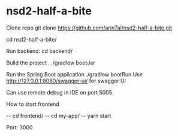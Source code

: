 # nsd2-half-a-bite



Clone repo
git clone https://github.com/arin7al/nsd2-half-a-bite.git 

cd nsd2-half-a-bite/


Run backend:
cd backend/

Build the project
. ./gradlew bootJar

Run the Spring Boot application ./gradlew bootRun
Use http://127.0.0.1:8080/swagger-ui/ for swagger UI

Can use remote debug in IDE on port 5005


How to start frontend

-- cd frontend/
-- cd my-app/
-- yarn start 

Port: 3000

